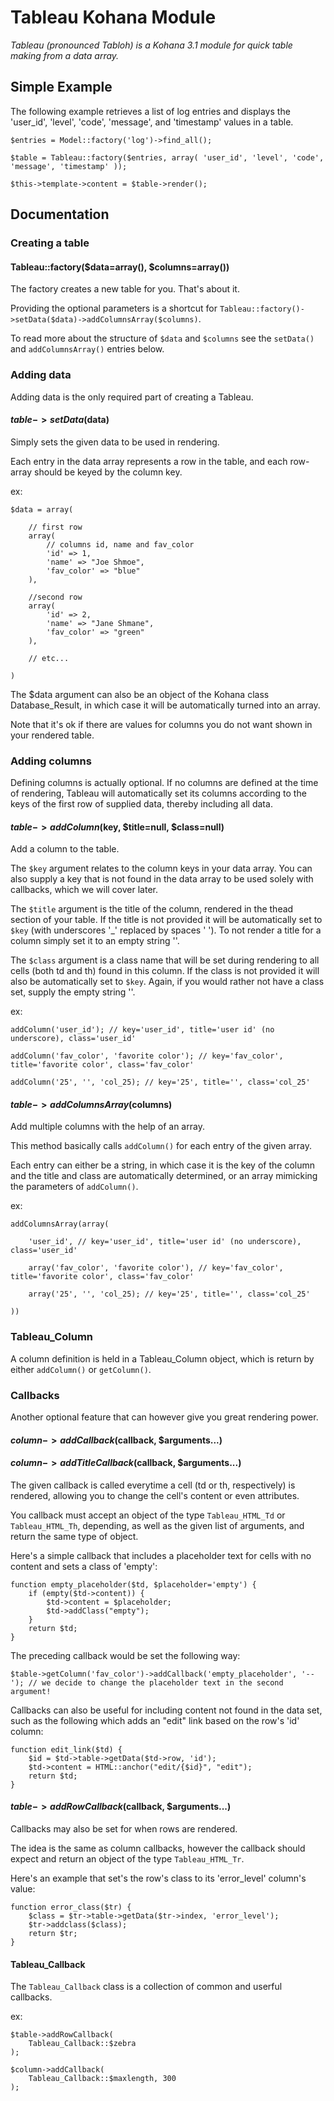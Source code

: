 Tableau Kohana Module
=====================

*Tableau (pronounced Tabloh) is a Kohana 3.1 module for quick table making from a data array.*


Simple Example
--------------

The following example retrieves a list of log entries and displays the 'user_id', 'level', 'code', 'message', and 'timestamp'
values in a table.

	$entries = Model::factory('log')->find_all();

	$table = Tableau::factory($entries, array( 'user_id', 'level', 'code', 'message', 'timestamp' ));

	$this->template->content = $table->render();


Documentation
-------------

### Creating a table

#### Tableau::factory($data=array(), $columns=array())

The factory creates a new table for you. That's about it.

Providing the optional parameters is a shortcut for `Tableau::factory()->setData($data)->addColumnsArray($columns)`.

To read more about the structure of `$data` and `$columns` see the `setData()` and `addColumnsArray()` entries below.


### Adding data

Adding data is the only required part of creating a Tableau.

#### $table->setData($data)

Simply sets the given data to be used in rendering.

Each entry in the data array represents a row in the table, and each row-array should be keyed by the column key.

ex:

	$data = array(

		// first row
		array(
			// columns id, name and fav_color
			'id' => 1,
			'name' => "Joe Shmoe",
			'fav_color' => "blue"
		),

		//second row
		array(
			'id' => 2,
			'name' => "Jane Shmane",
			'fav_color' => "green"
		),

		// etc...

	)

The $data argument can also be an object of the Kohana class Database_Result, in which
case it will be automatically turned into an array.

Note that it's ok if there are values for columns you do not want shown in your rendered table.


### Adding columns

Defining columns is actually optional. If no columns are defined at the time of rendering, Tableau will automatically
set its columns according to the keys of the first row of supplied data, thereby including all data.

#### $table->addColumn($key, $title=null, $class=null)

Add a column to the table.

The `$key` argument relates to the column keys in your data array. You can also
supply a key that is not found in the data array to be used solely with callbacks, which we will cover later.

The `$title` argument is the title of the column, rendered in the thead section of your table. If the title
is not provided it will be automatically set to `$key` (with underscores '_' replaced by spaces ' '). To not render
a title for a column simply set it to an empty string ''.

The `$class` argument is a class name that will be set during rendering to all cells (both td and th) found in
this column. If the class is not provided it will also be automatically set to `$key`. Again, if you would
rather not have a class set, supply the empty string ''.

ex:

	addColumn('user_id'); // key='user_id', title='user id' (no underscore), class='user_id'

	addColumn('fav_color', 'favorite color'); // key='fav_color', title='favorite color', class='fav_color'

	addColumn('25', '', 'col_25); // key='25', title='', class='col_25'


#### $table->addColumnsArray($columns)

Add multiple columns with the help of an array.

This method basically calls `addColumn()` for each entry of the given array.

Each entry can either be a string, in which case it is the key of the column and the title and class are automatically
determined, or an array mimicking the parameters of `addColumn()`.

ex:

	addColumnsArray(array(

		'user_id', // key='user_id', title='user id' (no underscore), class='user_id'

		array('fav_color', 'favorite color'), // key='fav_color', title='favorite color', class='fav_color'

		array('25', '', 'col_25); // key='25', title='', class='col_25'

	))


### Tableau_Column

A column definition is held in a Tableau_Column object, which is return by either `addColumn()` or `getColumn()`.


### Callbacks

Another optional feature that can however give you great rendering power.

#### $column->addCallback($callback, $arguments...)
#### $column->addTitleCallback($callback, $arguments...)

The given callback is called everytime a cell (td or th, respectively) is rendered, allowing you to change the cell's content or even attributes.

You callback must accept an object of the type `Tableau_HTML_Td` or `Tableau_HTML_Th`, depending, as well as the given list of arguments, and return
the same type of object.

Here's a simple callback that includes a placeholder text for cells with no content and sets a class of 'empty':

	function empty_placeholder($td, $placeholder='empty') {
		if (empty($td->content)) {
			$td->content = $placeholder;
			$td->addClass("empty");
		}
		return $td;
	}

The preceding callback would be set the following way:

	$table->getColumn('fav_color')->addCallback('empty_placeholder', '--'); // we decide to change the placeholder text in the second argument!

Callbacks can also be useful for including content not found in the data set, such as the following which adds an "edit" link based on the row's 'id' column:

	function edit_link($td) {
		$id = $td->table->getData($td->row, 'id');
		$td->content = HTML::anchor("edit/{$id}", "edit");
		return $td;
	}

#### $table->addRowCallback($callback, $arguments...)

Callbacks may also be set for when rows are rendered.

The idea is the same as column callbacks, however the callback should expect and return an object of the type `Tableau_HTML_Tr`.

Here's an example that set's the row's class to its 'error_level' column's value:

	function error_class($tr) {
		$class = $tr->table->getData($tr->index, 'error_level');
		$tr->addclass($class);
		return $tr;
	}

#### Tableau_Callback

The `Tableau_Callback` class is a collection of common and userful callbacks.

ex:

	$table->addRowCallback(
		Tableau_Callback::$zebra
	);

	$column->addCallback(
		Tableau_Callback::$maxlength, 300
	);